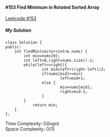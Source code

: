 #### #153 Find Minimum in Rotated Sorted Array
[Leetcode #153](https://leetcode.com/problems/find-minimum-in-rotated-sorted-array/)  

##### My Solution
```
class Solution {
public:
    int findMin(vector<int>& nums) {
        int min=nums[0];
        int left=0,right=nums.size()-1;
        while(left<=right){
                int mid=left+(right-left)/2;
                if(nums[mid]>=min)
                        left=mid+1;
                else {
                        min=nums[mid];
                        right=mid-1;
                }
        }
            return min;
    }
};
```
Time Complexity: O(logn)  
Space Complexity: O(1)  
